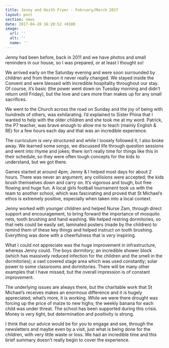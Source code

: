 ```yaml
---
title: Jenny and Keith Fryer - February/March 2017
layout: post
section: news
date: 2017-04-20 16:20:52 +0100
image:
  url: ''
  alt: ''
  name: ''
---
```

Jenny had been before, back in 2011 and we have photos and small reminders in our house, so I was prepared, or at least I thought so!

We arrived early on the Saturday evening and were soon surrounded by children and from thereon it never really changed. We stayed inside the Convent and were blessed with incredible hospitality throughout our stay. Of course, it’s basic (the power went down on Tuesday morning and didn’t return until Friday), but the love and care more than makes up for any small sacrifices.

We went to the Church across the road on Sunday and the joy of being with hundreds of others, was exhilarating. I’d explained to Sister Phina that I wanted to help with the older children and she took me at my word. Patrick, the P7 teacher, was brave enough to allow me to teach (mainly English & RE) for a few hours each day and that was an incredible experience.

The curriculum is very structured and while I loosely followed it, I also broke away. We learned some songs, we discussed life through question sessions and went into rhyme and jokes; there isn’t really time for things like this in their schedule, so they were often tough concepts for the kids to understand, but we got there.

Games started at around 4pm; Jenny &amp; I helped most days for about 2 hours. There was never an argument; any collisions were accepted; the kids brush themselves down and carry on. It’s vigorous and tough, but free flowing and huge fun. A local girls football tournament took us with the team to another school, which was fascinating and proved that St Michael’s ethos is extremely positive, especially when taken into a local context.

Jenny worked with younger children and helped Nurse Zam, through direct support and encouragement, to bring forward the importance of mosquito nets, tooth brushing and hand washing. We helped restring dormitories, so that nets could be easily set, laminated posters (made by the children) to remind them of these key things and helped instruct on tooth brushing. Everything was done with a cheerfulness that is very inspiring.

What I could not appreciate was the huge improvement in infrastructure, whereas Jenny could. The boys dormitory; an incredible shower block (which has massively reduced infection for the children and the smell in the dormitories); a vast covered stage area which was used constantly; solar power to some classrooms and dormitories. There will be many other examples that I have missed, but the overall impression is of constant improvement.

The underlying issues are always there, but the charitable work that St Michael’s receives makes an enormous difference and it is hugely appreciated; what’s more, it is working. While we were there drought was forcing up the price of maize to new highs; the weekly banana for each child was under threat. The school has been supported during this crisis. Money is very tight, but determination and positivity is strong.

I think that our advice would be for you to engage and see, through the newsletters and maybe even by a visit, just what is being done for the children, with very little waste or loss. We had an incredible time and this brief summary doesn’t really begin to cover the experience.